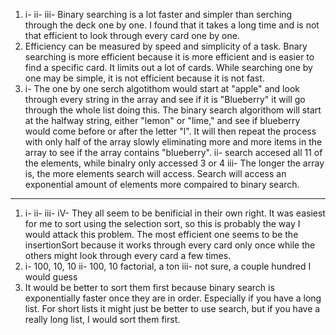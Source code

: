 1)  i- 
    ii- 
    iii- Binary searching is a lot faster and simpler than serching through the deck one by one. I found that it takes a long time and is not that efficient to look through every card one by one.
2) Efficiency can be measured by speed and simplicity of a task. Bnary  searching is more efficient because it is more efficient and is easier to find a specific card. It limits out a lot of cards. While searching one by one may be simple, it is not efficient because it is not fast.
3)  i- The one by one serch algotithom would start at "apple" and look through every string in the array and see if it is "Blueberry" it will go through the whole list doing this. The binary search algorithom will start at the halfway string, either "lemon" or "lime," and see if blueberry would come before or after the letter "l". It will then repeat the process with only half of the array slowly eliminating more and more items in the array to see if the array contains "blueberry".
    ii- search accesed all 11 of the elements, while binalry only accessed 3 or 4
    iii- The longer the array is, the more elements search will access. Search will access an exponential amount of elements more compaired to binary search. 
---------------------------------------------------------------------------
1)  i-
    ii-
    iii-
    iV- They all seem to be benificial in their own right. It was easiest for me to sort using the selection sort, so this is probably the way I would attack this problem. The most efficient one seems to be the insertionSort because it works through every card only once while the others might look through every card a few times.
2)  i- 100, 10, 10
    ii- 100, 10 factorial, a ton
    iii- not sure, a couple hundred I would guess
3) It would be better to sort them first because binary search is exponentially faster once they are in order. Especially if you have a long list. For short lists it might just be better to use search, but if you have a really long list, I would sort them first.
